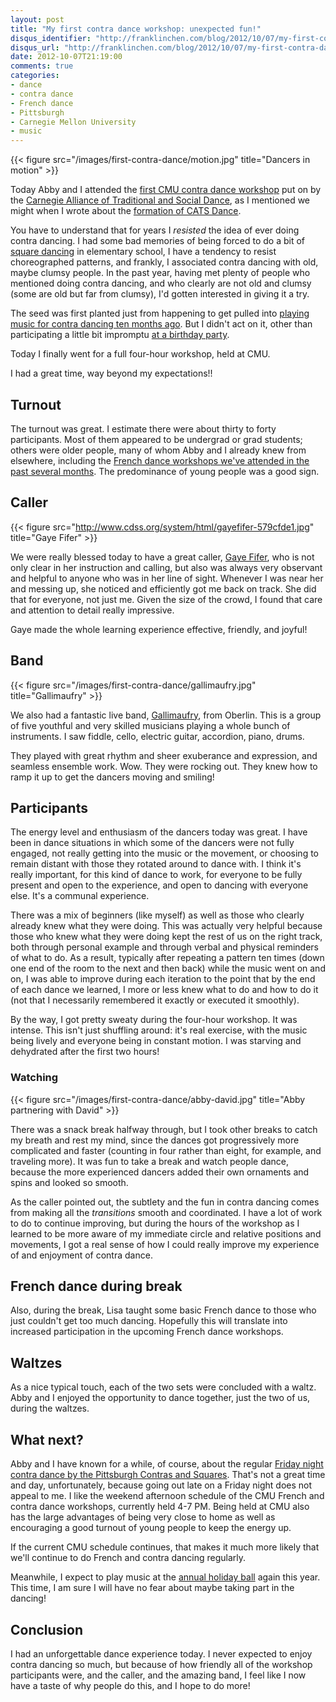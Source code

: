 ```yaml
---
layout: post
title: "My first contra dance workshop: unexpected fun!"
disqus_identifier: "http://franklinchen.com/blog/2012/10/07/my-first-contra-dance-workshop-unexpected-fun/"
disqus_url: "http://franklinchen.com/blog/2012/10/07/my-first-contra-dance-workshop-unexpected-fun/"
date: 2012-10-07T21:19:00
comments: true
categories: 
- dance
- contra dance
- French dance
- Pittsburgh
- Carnegie Mellon University
- music
---
```

{{< figure src="/images/first-contra-dance/motion.jpg" title="Dancers in motion" >}}

Today Abby and I attended the [first CMU contra dance workshop](http://www.facebook.com/events/374623475947550/) put on by the [Carnegie Alliance of Traditional and Social Dance](http://www.facebook.com/catsdancepgh), as I mentioned we might when I wrote about the [formation of CATS Dance](/blog/2012/09/28/another-french-music-jam-also-announcing-cats-dance/).

You have to understand that for years I *resisted* the idea of ever doing contra dancing. I had some bad memories of being forced to do a bit of [square dancing](http://en.wikipedia.org/wiki/Square_dance) in elementary school, I have a tendency to resist choreographed patterns, and frankly, I associated contra dancing with old, maybe clumsy people. In the past year, having met plenty of people who mentioned doing contra dancing, and who clearly are not old and clumsy (some are old but far from clumsy), I'd gotten interested in giving it a try.

The seed was first planted just from happening to get pulled into [playing music for contra dancing ten months ago](/blog/2011/12/11/learning-another-instrument-the-tin-whistle/). But I didn't act on it, other than participating a little bit impromptu [at a birthday party](/blog/2012/03/31/my-first-sampling-of-english-country-dance-and-contra-dance/).

Today I finally went for a full four-hour workshop, held at CMU.

I had a great time, way beyond my expectations!!

<!--more-->

## Turnout

The turnout was great. I estimate there were about thirty to forty participants. Most of them appeared to be undergrad or grad students; others were older people, many of whom Abby and I already knew from elsewhere, including the [French dance workshops we've attended in the past several months](/blog/categories/french-dance/). The predominance of young people was a good sign.

## Caller

{{< figure src="http://www.cdss.org/system/html/gayefifer-579cfde1.jpg" title="Gaye Fifer" >}}

We were really blessed today to have a great caller, [Gaye Fifer](http://wa64.com/Waltz.html), who is not only clear in her instruction and calling, but also was always very observant and helpful to anyone who was in her line of sight. Whenever I was near her and messing up, she noticed and efficiently got me back on track. She did that for everyone, not just me. Given the size of the crowd, I found that care and attention to detail really impressive.

Gaye made the whole learning experience effective, friendly, and joyful!

## Band

{{< figure src="/images/first-contra-dance/gallimaufry.jpg" title="Gallimaufry" >}}

We also had a fantastic live band, [Gallimaufry](http://www.facebook.com/gallimaufryband), from Oberlin. This is a group of five youthful and very skilled musicians playing a whole bunch of instruments. I saw fiddle, cello, electric guitar, accordion, piano, drums.

They played with great rhythm and sheer exuberance and expression, and seamless ensemble work. Wow. They were rocking out. They knew how to ramp it up to get the dancers moving and smiling!

## Participants

The energy level and enthusiasm of the dancers today was great. I have been in dance situations in which some of the dancers were not fully engaged, not really getting into the music or the movement, or choosing to remain distant with those they rotated around to dance with. I think it's really important, for this kind of dance to work, for everyone to be fully present and open to the experience, and open to dancing with everyone else. It's a communal experience.

There was a mix of beginners (like myself) as well as those who clearly already knew what they were doing. This was actually very helpful because those who knew what they were doing kept the rest of us on the right track, both through personal example and through verbal and physical reminders of what to do. As a result, typically after repeating a pattern ten times (down one end of the room to the next and then back) while the music went on and on, I was able to improve during each iteration to the point that by the end of each dance we learned, I more or less knew what to do and how to do it (not that I necessarily remembered it exactly or executed it smoothly).

By the way, I got pretty sweaty during the four-hour workshop. It was intense. This isn't just shuffling around: it's real exercise, with the music being lively and everyone being in constant motion. I was starving and dehydrated after the first two hours!

### Watching

{{< figure src="/images/first-contra-dance/abby-david.jpg" title="Abby partnering with David" >}}

There was a snack break halfway through, but I took other breaks to catch my breath and rest my mind, since the dances got progressively more complicated and faster (counting in four rather than eight, for example, and traveling more). It was fun to take a break and watch people dance, because the more experienced dancers added their own ornaments and spins and looked so smooth.

As the caller pointed out, the subtlety and the fun in contra dancing comes from making all the *transitions* smooth and coordinated. I have a lot of work to do to continue improving, but during the hours of the workshop as I learned to be more aware of my immediate circle and relative positions and movements, I got a real sense of how I could really improve my experience of and enjoyment of contra dance.

## French dance during break

Also, during the break, Lisa taught some basic French dance to those who just couldn't get too much dancing. Hopefully this will translate into increased participation in the upcoming French dance workshops.

## Waltzes

As a nice typical touch, each of the two sets were concluded with a waltz. Abby and I enjoyed the opportunity to dance together, just the two of us, during the waltzes.

## What next?

Abby and I have known for a while, of course, about the regular [Friday night contra dance by the Pittsburgh Contras and Squares](http://pittsburghcontra.org/). That's not a great time and day, unfortunately, because going out late on a Friday night does not appeal to me. I like the weekend afternoon schedule of the CMU French and contra dance workshops, currently held 4-7 PM. Being held at CMU also has the large advantages of being very close to home as well as encouraging a good turnout of young people to keep the energy up.

If the current CMU schedule continues, that makes it much more likely that we'll continue to do French and contra dancing regularly.

Meanwhile, I expect to play music at the [annual holiday ball](/blog/2011/12/16/playing-recorder-and-flute-at-the-holiday-ball/) again this year. This time, I am sure I will have no fear about maybe taking part in the dancing!

## Conclusion

I had an unforgettable dance experience today. I never expected to enjoy contra dancing so much, but because of how friendly all of the workshop participants were, and the caller, and the amazing band, I feel like I now have a taste of why people do this, and I hope to do more!
